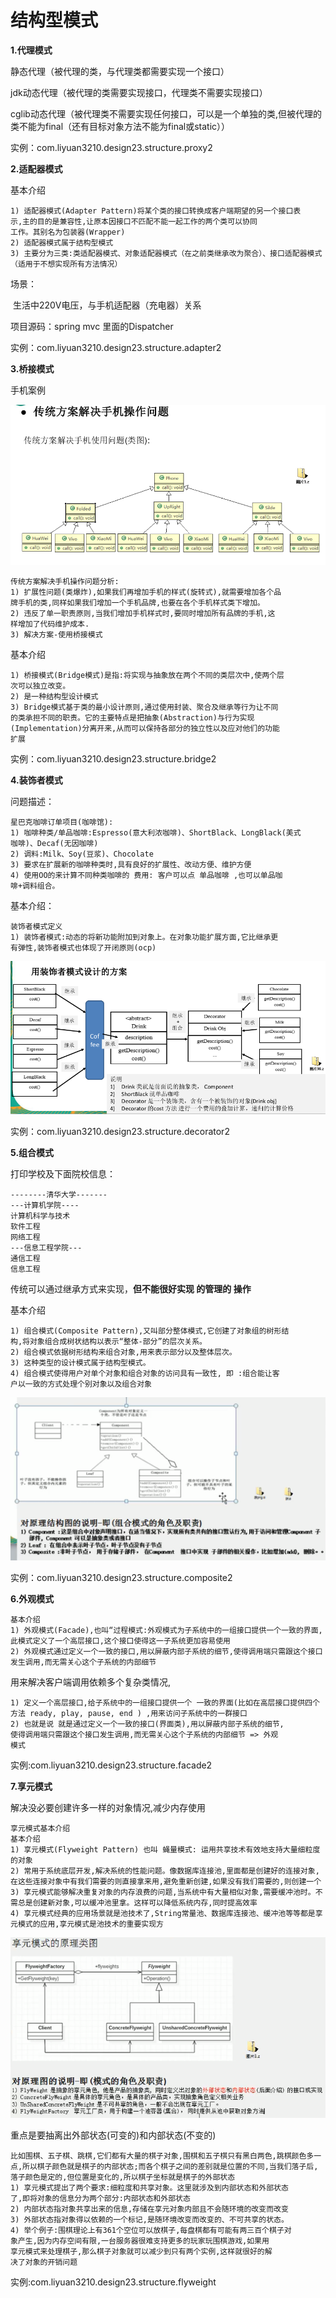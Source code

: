 # 结构型模式

**1.代理模式**

静态代理（被代理的类，与代理类都需要实现一个接口）

jdk动态代理（被代理的类需要实现接口，代理类不需要实现接口）

cglib动态代理（被代理类不需要实现任何接口，可以是一个单独的类,但被代理的类不能为final（还有目标对象方法不能为final或static））

实例：com.liyuan3210.design23.structure.proxy2



**2.适配器模式**

基本介绍

```
1) 适配器模式(Adapter Pattern)将某个类的接口转换成客户端期望的另一个接口表
示,主的目的是兼容性,让原本因接口不匹配不能一起工作的两个类可以协同
工作。其别名为包装器(Wrapper)
2) 适配器模式属于结构型模式
3) 主要分为三类:类适配器模式、对象适配器模式（在之前类继承改为聚合）、接口适配器模式（适用于不想实现所有方法情况）
```

场景：

​			生活中220V电压，与手机适配器（充电器）关系

项目源码：spring mvc 里面的Dispatcher

实例：com.liyuan3210.design23.structure.adapter2

**3.桥接模式**

手机案例

![](img/bridge.png)

```
传统方案解决手机操作问题分析:
1) 扩展性问题(类爆炸),如果我们再增加手机的样式(旋转式),就需要增加各个品
牌手机的类,同样如果我们增加一个手机品牌,也要在各个手机样式类下增加。
2) 违反了单一职责原则,当我们增加手机样式时,要同时增加所有品牌的手机,这
样增加了代码维护成本.
3) 解决方案-使用桥接模式
```

基本介绍

```
1) 桥接模式(Bridge模式)是指:将实现与抽象放在两个不同的类层次中,使两个层
次可以独立改变。
2) 是一种结构型设计模式
3) Bridge模式基于类的最小设计原则,通过使用封装、聚合及继承等行为让不同
的类承担不同的职责。它的主要特点是把抽象(Abstraction)与行为实现
(Implementation)分离开来,从而可以保持各部分的独立性以及应对他们的功能
扩展
```

实例：com.liyuan3210.design23.structure.bridge2

**4.装饰者模式**

问题描述：

```
星巴克咖啡订单项目(咖啡馆):
1) 咖啡种类/单品咖啡:Espresso(意大利浓咖啡)、ShortBlack、LongBlack(美式
咖啡)、Decaf(无因咖啡)
2) 调料:Milk、Soy(豆浆)、Chocolate
3) 要求在扩展新的咖啡种类时,具有良好的扩展性、改动方便、维护方便
4) 使用OO的来计算不同种类咖啡的 费用: 客户可以点 单品咖啡 ,也可以单品咖
啡+调料组合。
```

基本介绍：

```
装饰者模式定义
1) 装饰者模式:动态的将新功能附加到对象上。在对象功能扩展方面,它比继承更
有弹性,装饰者模式也体现了开闭原则(ocp)
```

![](img/decorator.png)

实例：com.liyuan3210.design23.structure.decorator2

**5.组合模式**

打印学校及下面院校信息：

```
--------清华大学-------
---计算机学院----
计算机科学与技术
软件工程
网络工程
---信息工程学院---
通信工程
信息工程
```

传统可以通过继承方式来实现，**但不能很好实现 的管理的 操作**

基本介绍

```
1) 组合模式(Composite Pattern),又叫部分整体模式,它创建了对象组的树形结
构,将对象组合成树状结构以表示“整体-部分”的层次关系。
2) 组合模式依据树形结构来组合对象,用来表示部分以及整体层次。
3) 这种类型的设计模式属于结构型模式。
4) 组合模式使得用户对单个对象和组合对象的访问具有一致性, 即 :组合能让客
户以一致的方式处理个别对象以及组合对象
```

![](img/composite.png)

实例：com.liyuan3210.design23.structure.composite2

**6.外观模式**

```
基本介绍
1) 外观模式(Facade),也叫“过程模式:外观模式为子系统中的一组接口提供一个一致的界面,此模式定义了一个高层接口,这个接口使得这一子系统更加容易使用
2) 外观模式通过定义一个一致的接口,用以屏蔽内部子系统的细节,使得调用端只需跟这个接口发生调用,而无需关心这个子系统的内部细节
```

用来解决客户端调用依赖多个复杂类情况,

```
1) 定义一个高层接口,给子系统中的一组接口提供一个 一致的界面(比如在高层接口提供四个方法 ready, play, pause, end ) ,用来访问子系统中的一群接口
2) 也就是说 就是通过定义一个一致的接口(界面类),用以屏蔽内部子系统的细节,
使得调用端只需跟这个接口发生调用,而无需关心这个子系统的内部细节 => 外观
模式
```

实例:com.liyuan3210.design23.structure.facade2

**7.享元模式**

解决没必要创建许多一样的对象情况,减少内存使用 

```
享元模式基本介绍
基本介绍
1) 享元模式(Flyweight Pattern) 也叫 蝇量模式: 运用共享技术有效地支持大量细粒度的对象
2) 常用于系统底层开发,解决系统的性能问题。像数据库连接池,里面都是创建好的连接对象,在这些连接对象中有我们需要的则直接拿来用,避免重新创建,如果没有我们需要的,则创建一个
3) 享元模式能够解决重复对象的内存浪费的问题,当系统中有大量相似对象,需要缓冲池时。不需总是创建新对象,可以缓冲池里拿。这样可以降低系统内存,同时提高效率
4) 享元模式经典的应用场景就是池技术了,String常量池、数据库连接池、缓冲池等等都是享元模式的应用,享元模式是池技术的重要实现方
```

![](img/facade.png)

重点是要抽离出外部状态(可变的)和内部状态(不变的)

```
比如围棋、五子棋、跳棋,它们都有大量的棋子对象,围棋和五子棋只有黑白两色,跳棋颜色多一
点,所以棋子颜色就是棋子的内部状态;而各个棋子之间的差别就是位置的不同,当我们落子后,
落子颜色是定的,但位置是变化的,所以棋子坐标就是棋子的外部状态
1) 享元模式提出了两个要求:细粒度和共享对象。这里就涉及到内部状态和外部状态
了,即将对象的信息分为两个部分:内部状态和外部状态
2) 内部状态指对象共享出来的信息,存储在享元对象内部且不会随环境的改变而改变
3) 外部状态指对象得以依赖的一个标记,是随环境改变而改变的、不可共享的状态。
4) 举个例子:围棋理论上有361个空位可以放棋子,每盘棋都有可能有两三百个棋子对
象产生,因为内存空间有限,一台服务器很难支持更多的玩家玩围棋游戏,如果用
享元模式来处理棋子,那么棋子对象就可以减少到只有两个实例,这样就很好的解
决了对象的开销问题
```

实例:com.liyuan3210.design23.structure.flyweight

